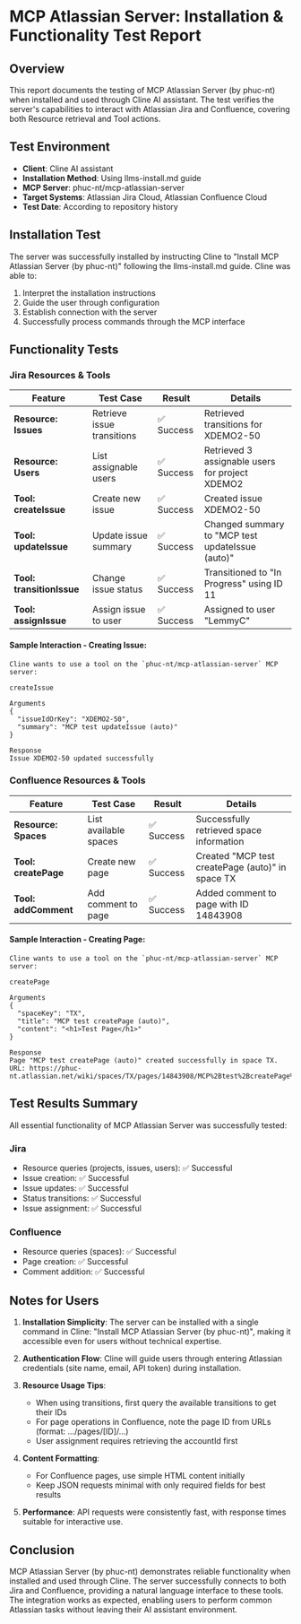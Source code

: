 # MCP Atlassian Server: Installation & Functionality Test Report

## Overview

This report documents the testing of MCP Atlassian Server (by phuc-nt) when installed and used through Cline AI assistant. The test verifies the server's capabilities to interact with Atlassian Jira and Confluence, covering both Resource retrieval and Tool actions.

## Test Environment

- **Client**: Cline AI assistant
- **Installation Method**: Using llms-install.md guide
- **MCP Server**: phuc-nt/mcp-atlassian-server
- **Target Systems**: Atlassian Jira Cloud, Atlassian Confluence Cloud
- **Test Date**: According to repository history

## Installation Test

The server was successfully installed by instructing Cline to "Install MCP Atlassian Server (by phuc-nt)" following the llms-install.md guide. Cline was able to:

1. Interpret the installation instructions
2. Guide the user through configuration
3. Establish connection with the server
4. Successfully process commands through the MCP interface

## Functionality Tests

### Jira Resources & Tools

| Feature | Test Case | Result | Details |
|---------|-----------|--------|---------|
| **Resource: Issues** | Retrieve issue transitions | ✅ Success | Retrieved transitions for XDEMO2-50 |
| **Resource: Users** | List assignable users | ✅ Success | Retrieved 3 assignable users for project XDEMO2 |
| **Tool: createIssue** | Create new issue | ✅ Success | Created issue XDEMO2-50 |
| **Tool: updateIssue** | Update issue summary | ✅ Success | Changed summary to "MCP test updateIssue (auto)" |
| **Tool: transitionIssue** | Change issue status | ✅ Success | Transitioned to "In Progress" using ID 11 |
| **Tool: assignIssue** | Assign issue to user | ✅ Success | Assigned to user "LemmyC" |

#### Sample Interaction - Creating Issue:

```
Cline wants to use a tool on the `phuc-nt/mcp-atlassian-server` MCP server:

createIssue

Arguments
{
  "issueIdOrKey": "XDEMO2-50",
  "summary": "MCP test updateIssue (auto)"
}

Response
Issue XDEMO2-50 updated successfully
```

### Confluence Resources & Tools

| Feature | Test Case | Result | Details |
|---------|-----------|--------|---------|
| **Resource: Spaces** | List available spaces | ✅ Success | Successfully retrieved space information |
| **Tool: createPage** | Create new page | ✅ Success | Created "MCP test createPage (auto)" in space TX |
| **Tool: addComment** | Add comment to page | ✅ Success | Added comment to page with ID 14843908 |

#### Sample Interaction - Creating Page:

```
Cline wants to use a tool on the `phuc-nt/mcp-atlassian-server` MCP server:

createPage

Arguments
{
  "spaceKey": "TX",
  "title": "MCP test createPage (auto)",
  "content": "<h1>Test Page</h1>"
}

Response
Page "MCP test createPage (auto)" created successfully in space TX. 
URL: https://phuc-nt.atlassian.net/wiki/spaces/TX/pages/14843908/MCP%2Btest%2BcreatePage%2B(auto)
```

## Test Results Summary

All essential functionality of MCP Atlassian Server was successfully tested:

### Jira
- Resource queries (projects, issues, users): ✅ Successful
- Issue creation: ✅ Successful
- Issue updates: ✅ Successful
- Status transitions: ✅ Successful
- Issue assignment: ✅ Successful

### Confluence
- Resource queries (spaces): ✅ Successful
- Page creation: ✅ Successful
- Comment addition: ✅ Successful

## Notes for Users

1. **Installation Simplicity**: The server can be installed with a single command in Cline: "Install MCP Atlassian Server (by phuc-nt)", making it accessible even for users without technical expertise.

2. **Authentication Flow**: Cline will guide users through entering Atlassian credentials (site name, email, API token) during installation.

3. **Resource Usage Tips**:
   - When using transitions, first query the available transitions to get their IDs
   - For page operations in Confluence, note the page ID from URLs (format: .../pages/[ID]/...)
   - User assignment requires retrieving the accountId first

4. **Content Formatting**:
   - For Confluence pages, use simple HTML content initially
   - Keep JSON requests minimal with only required fields for best results

5. **Performance**: API requests were consistently fast, with response times suitable for interactive use.

## Conclusion

MCP Atlassian Server (by phuc-nt) demonstrates reliable functionality when installed and used through Cline. The server successfully connects to both Jira and Confluence, providing a natural language interface to these tools. The integration works as expected, enabling users to perform common Atlassian tasks without leaving their AI assistant environment. 